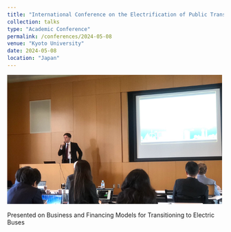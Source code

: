 ```yaml
---
title: "International Conference on the Electrification of Public Transportation in Japan and Germany"
collection: talks
type: "Academic Conference"
permalink: /conferences/2024-05-08
venue: "Kyoto University"
date: 2024-05-08
location: "Japan"
---
```

<img src=' /images/presentation1.png'>

Presented on Business and Financing Models for Transitioning to Electric Buses
